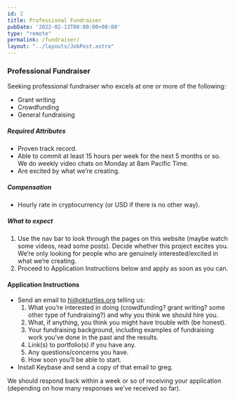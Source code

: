 ```yaml
---
id: 2
title: Professional Fundraiser
pubDate: '2022-02-13T00:00:00+00:00'
type: "remote"
permalink: /fundraiser/
layout: "../layouts/JobPost.astro"
---
```


### Professional Fundraiser

Seeking professional fundraiser who excels at one or more of the following:

*   Grant writing
*   Crowdfunding
*   General fundraising

##### Required Attributes

*   Proven track record.
*   Able to commit at least 15 hours per week for the next 5 months or so. We do weekly video chats on Monday at 8am Pacific Time.
*   Are excited by what we’re creating.

##### Compensation

*   Hourly rate in cryptocurrency (or USD if there is no other way).

##### What to expect

1.  Use the nav bar to look through the pages on this website (maybe watch some videos, read some posts). Decide whether this project excites you. We’re only looking for people who are genuinely interested/excited in what we’re creating.
2.  Proceed to Application Instructions below and apply as soon as you can.

#### Application Instructions

*   Send an email to hi@okturtles.org telling us:
    1.  What you’re interested in doing (crowdfunding? grant writing? some other type of fundraising?) and why you think we should hire you.
    2.  What, if anything, you think you might have trouble with (be honest).
    3.  Your fundraising background, including examples of fundraising work you’ve done in the past and the results.
    4.  Link(s) to portfolio(s) if you have any.
    5.  Any questions/concerns you have.
    6.  How soon you’ll be able to start.
*   Install Keybase and send a copy of that email to greg.

We should respond back within a week or so of receiving your application (depending on how many responses we’ve received so far).